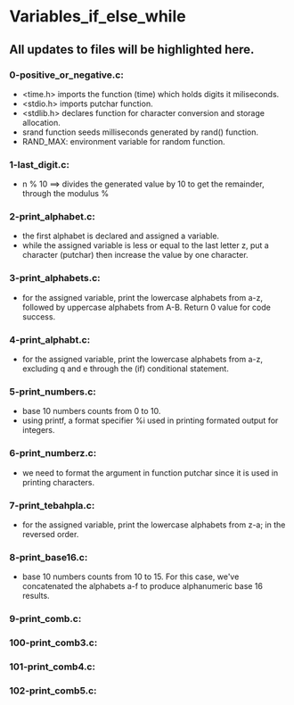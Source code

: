 # Variables_if_else_while
## All updates to files will be highlighted here.

### 0-positive_or_negative.c:

- <time.h> imports the function (time) which holds digits it miliseconds.
- <stdio.h> imports putchar function.
- <stdlib.h> declares function for character conversion and storage allocation. 
- srand function seeds milliseconds generated  by rand() function.
- RAND_MAX: environment variable for random function.

### 1-last_digit.c: 

- n % 10 ==> divides the generated value by 10 to get the remainder, through the modulus %

### 2-print_alphabet.c:
- the first alphabet is declared and assigned a variable.
- while the assigned variable is less or equal to the last letter z, put a character (putchar)
  then increase the value by one character.

### 3-print_alphabets.c:

- for the assigned variable, print the lowercase alphabets from a-z, followed by uppercase 
  alphabets from A-B. Return 0 value for code success.

### 4-print_alphabt.c:

- for the assigned variable, print the lowercase alphabets from a-z, excluding q and e through
  the (if) conditional statement.

### 5-print_numbers.c:

- base 10 numbers counts from 0 to 10.
- using printf, a format specifier %i used in printing formated output for integers.

### 6-print_numberz.c:

- we need to format the argument in function putchar since it is used in printing characters.

### 7-print_tebahpla.c:

- for the assigned variable, print the lowercase alphabets from z-a; in the reversed order.

### 8-print_base16.c:

- base 10 numbers counts from 10 to 15. For this case, we've concatenated the alphabets a-f 
  to produce alphanumeric base 16 results.

### 9-print_comb.c:

### 100-print_comb3.c:

### 101-print_comb4.c:

### 102-print_comb5.c:
